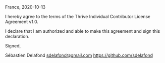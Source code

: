 France, 2020-10-13

I hereby agree to the terms of the Thrive Individual Contributor License
Agreement v1.0.

I declare that I am authorized and able to make this agreement and sign
this declaration.

Signed,

Sébastien Delafond <sdelafond@gmail.com> https://github.com/sdelafond

